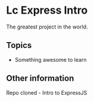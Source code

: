 # Lc Express Intro

The greatest project in the world.

## Topics

- Something awesome to learn

## Other information

Repo cloned - Intro to ExpressJS
